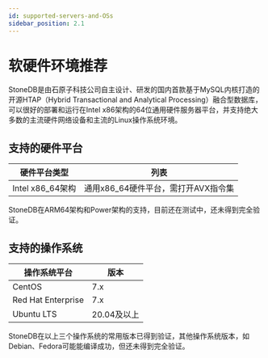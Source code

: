 ```yaml
---
id: supported-servers-and-OSs
sidebar_position: 2.1
---
```


# 软硬件环境推荐

StoneDB是由石原子科技公司自主设计、研发的国内首款基于MySQL内核打造的开源HTAP（Hybrid Transactional and Analytical Processing）融合型数据库，可以很好的部署和运行在Intel x86架构的64位通用硬件服务器平台，并支持绝大多数的主流硬件网络设备和主流的Linux操作系统环境。
## 支持的硬件平台
| 硬件平台类型 | 列表 |
| --- | --- |
| Intel x86_64架构 | 通用x86_64硬件平台，需打开AVX指令集 |

StoneDB在ARM64架构和Power架构的支持，目前还在测试中，还未得到完全验证。
## 支持的操作系统
| 操作系统平台 | 版本 |
| --- | --- |
| CentOS | 7.x |
| Red Hat Enterprise | 7.x |
| Ubuntu LTS | 20.04及以上 |

StoneDB在以上三个操作系统的常用版本已得到验证，其他操作系统版本，如Debian、Fedora可能能编译成功，但还未得到完全验证。
